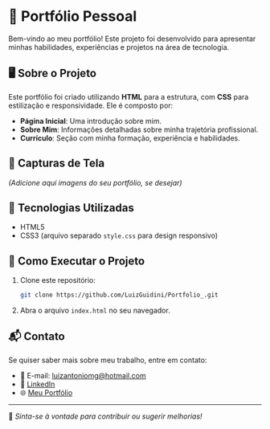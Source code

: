 # 📌 Portfólio Pessoal

Bem-vindo ao meu portfólio! Este projeto foi desenvolvido para apresentar minhas habilidades, experiências e projetos na área de tecnologia. 

## 🖥️ Sobre o Projeto
Este portfólio foi criado utilizando **HTML** para a estrutura, com **CSS** para estilização e responsividade. Ele é composto por:
- **Página Inicial**: Uma introdução sobre mim.
- **Sobre Mim**: Informações detalhadas sobre minha trajetória profissional.
- **Currículo**: Seção com minha formação, experiência e habilidades.

## 📸 Capturas de Tela
*(Adicione aqui imagens do seu portfólio, se desejar)*

## 🚀 Tecnologias Utilizadas
- HTML5
- CSS3 (arquivo separado `style.css` para design responsivo)

## 📂 Como Executar o Projeto
1. Clone este repositório:
   ```bash
   git clone https://github.com/LuizGuidini/Portfolio_.git
   ```
2. Abra o arquivo `index.html` no seu navegador.

## 📬 Contato
Se quiser saber mais sobre meu trabalho, entre em contato:
- 📧 E-mail: luizantoniomg@hotmail.com
- 🔗 [LinkedIn](https://www.linkedin.com/in/luiz-guidini-41311a53)
- 🌐 [Meu Portfólio](https://seusite.com)

---
🔹 *Sinta-se à vontade para contribuir ou sugerir melhorias!*
